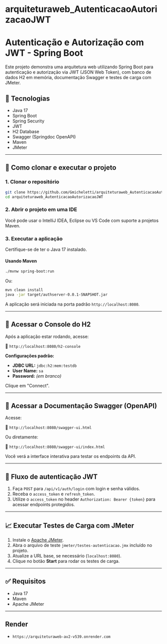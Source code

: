 # arquiteturaweb_AutenticacaoAutorizacaoJWT

# Autenticação e Autorização com JWT - Spring Boot

Este projeto demonstra uma arquitetura web utilizando Spring Boot para autenticação e autorização via JWT (JSON Web Token), com banco de dados H2 em memória, documentação Swagger e testes de carga com JMeter.

## 🧱 Tecnologias

- Java 17
- Spring Boot
- Spring Security
- JWT
- H2 Database
- Swagger (Springdoc OpenAPI)
- Maven
- JMeter

---

## 🚀 Como clonar e executar o projeto

### 1. Clonar o repositório

```bash
git clone https://github.com/Gmicheletti/arquiteturaweb_AutenticacaoAutorizacaoJWT.git
cd arquiteturaweb_AutenticacaoAutorizacaoJWT
```

### 2. Abrir o projeto em uma IDE

Você pode usar o IntelliJ IDEA, Eclipse ou VS Code com suporte a projetos Maven.

### 3. Executar a aplicação

Certifique-se de ter o Java 17 instalado.

#### Usando Maven

```bash
./mvnw spring-boot:run
```

Ou:

```bash
mvn clean install
java -jar target/authserver-0.0.1-SNAPSHOT.jar
```

A aplicação será iniciada na porta padrão `http://localhost:8080`.

---

## 🧪 Acessar o Console do H2

Após a aplicação estar rodando, acesse:

🔗 `http://localhost:8080/h2-console`

**Configurações padrão:**

- **JDBC URL:** `jdbc:h2:mem:testdb`
- **User Name:** `sa`
- **Password:** *(em branco)*

Clique em "Connect".

---

## 📑 Acessar a Documentação Swagger (OpenAPI)

Acesse:

🔗 `http://localhost:8080/swagger-ui.html`

Ou diretamente:

🔗 `http://localhost:8080/swagger-ui/index.html`

Você verá a interface interativa para testar os endpoints da API.

---

## 🔐 Fluxo de autenticação JWT

1. Faça `POST` para `/api/v1/auth/login` com login e senha válidos.
2. Receba o `access_token` e `refresh_token`.
3. Utilize o `access_token` no header `Authorization: Bearer {token}` para acessar endpoints protegidos.

---

## 📈 Executar Testes de Carga com JMeter

1. Instale o [Apache JMeter](https://jmeter.apache.org/download_jmeter.cgi).
2. Abra o arquivo de teste `jmeter/testes-autenticacao.jmx` incluído no projeto.
3. Atualize a URL base, se necessário (`localhost:8080`).
4. Clique no botão **Start** para rodar os testes de carga.

---

## ✅ Requisitos

- Java 17
- Maven
- Apache JMeter

---

## Render
- `https://arquiteturaweb-av2-v539.onrender.com`